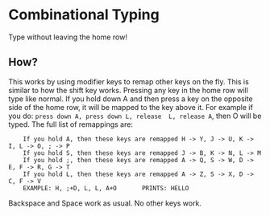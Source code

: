 # Combinational Typing

Type without leaving the home row!

## How?

This works by using modifier keys to remap other keys on the fly. This is similar 
to how the shift key works. Pressing any key in the home row will type like normal. 
If you hold down A and then press a key on the opposite side of the home row, it will 
be mapped to the key above it. For example if you do: `press down A, press down L, release 
L, release A`, then O will be typed. The full list of remappings are:

```
    If you hold A, then these keys are remapped H -> Y, J -> U, K -> I, L -> O, ; -> P
    If you hold S, then these keys are remapped J -> B, K -> N, L -> M
    If you hold ;, then these keys are remapped A -> Q, S -> W, D -> E, F -> R, G -> T
    If you hold L, then these keys are remapped A -> Z, S -> X, D -> C, F -> V
    EXAMPLE: H, ;+D, L, L, A+O       PRINTS: HELLO
```

Backspace and Space work as usual. No other keys work.
